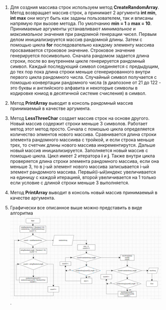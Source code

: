1. Для создния массива строк используем метод **CreateRandomArray**.
Метод возвращает массив строк, а принимает 2 аргумента **int min**, **int max** они могут быть как заданы пользователем, так и вписаны напрямую при вызове метода. По умолчанию **min = 1** а **max = 10**.
Принимаемые аргументы устанавливают *минимальное* и *максимальное* значения при рандомной генерации чисел.
Первым делом инициализируется массив рандомной длины.
Затем с помощью цикла **for** последовательно каждому элементу массива просваивается строковое значение.
Строковое значение генерируется посимвольно. Сначала рандомом задается длина строки, после во внутреннем цикле генерируется рандомный символ. Каждый последующий символ соединяется с предыдущим, до тех пор пока длина строки меньше сгенерированного внутри первого цикла рандомного числа. Случайный символ получается с помощью конвертации рандомного числа (в диапозоне от 21 до 122 - это буквы и английского алфавита и некоторые символы в кодировке юниод в десятичной системе счисления) в символ. 

2. Метод **PrintArray** выводит в консоль рандомный массив принимаемый в качестве аргумента. 

3. Метод **LessThreeChar** создает массив строк на основе другого. Новый массив содержит строки меньше 3 символов.
Работает метод этот метод просто. Снчала с помошью цикла определяется количество элментов нового массива. Сравнивается длина строки элемента рандомного массиива с тройкой, и если строка меньше трех, то счетчик длины нового массива инкрементирутся. 
Дальше новый массив инициализируется. Заполняется новый массив с помощью цикла. Цикл имеет 2 итератора **i** и **j**. Также внутри цикла проверяется длина строки элемента рандомного массива, если она меньше 3, то в j-ый элемент нового массива записывается i-ый элемент рандомного массива. Первый(i-ый)индекс увеличивается на единицу с каждой итерацией, второй увеличивается на 1 только если условие с длиной строки меньше 3 выполняется.

4. Метод **PrintArray** выводит в консоль новый массив принимаемый в качестве аргумента. 

5. Графически все описанное выше можно представить в виде алгоритма ![Алгоритм](algoritm.PNG).